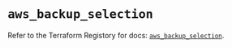 # `aws_backup_selection`

Refer to the Terraform Registory for docs: [`aws_backup_selection`](https://registry.terraform.io/providers/hashicorp/aws/5.20.1/docs/resources/backup_selection).
